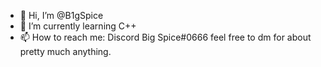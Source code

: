 - 👋 Hi, I’m @B1gSpice
- 🌱 I’m currently learning C++ 
- 📫 How to reach me: Discord Big Spice#0666 feel free to dm for about pretty much anything.

<!---
B1gSpice/B1gSpice is a ✨ special ✨ repository because its `README.md` (this file) appears on your GitHub profile.
You can click the Preview link to take a look at your changes.
--->
